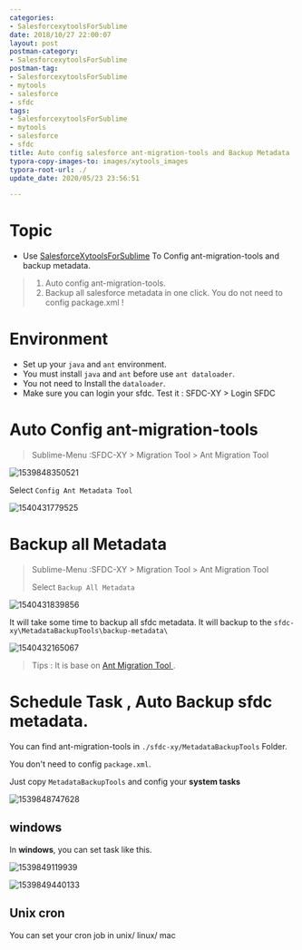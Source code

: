 ```yaml
---
categories:
- SalesforcexytoolsForSublime
date: 2018/10/27 22:00:07
layout: post
postman-category:
- SalesforcexytoolsForSublime
postman-tag:
- SalesforcexytoolsForSublime
- mytools
- salesforce
- sfdc
tags:
- SalesforcexytoolsForSublime
- mytools
- salesforce
- sfdc
title: Auto config salesforce ant-migration-tools and Backup Metadata
typora-copy-images-to: images/xytools_images
typora-root-url: ./
update_date: 2020/05/23 23:56:51

---
```


# Topic

- Use [SalesforceXytoolsForSublime](http://salesforcexytools.com/categories/SalesforcexytoolsForSublime/) To Config ant-migration-tools and backup metadata.

> 1. Auto config ant-migration-tools.
> 2. Backup all salesforce metadata in one click. You do not need to config package.xml !



# Environment

* Set up your `java` and `ant` environment.
* You must install `java` and `ant` before use `ant dataloader`.
* You not need to Install the `dataloader`.
* Make sure you can login your sfdc. Test it : SFDC-XY > Login SFDC

# Auto Config ant-migration-tools

>  Sublime-Menu :SFDC-XY > Migration Tool > Ant Migration Tool

![1539848350521](/blog/images/xytools_images/1539848350521.png)

Select `Config Ant Metadata Tool`

![1540431779525](/blog/images/xytools_images/1540431779525.png)



# Backup all Metadata

>  Sublime-Menu :SFDC-XY > Migration Tool > Ant Migration Tool
>
>  Select `Backup All Metadata`

![1540431839856](/blog/images/xytools_images/1540431839856.png)



It will take some time to backup all sfdc metadata. It will backup to the `sfdc-xy\MetadataBackupTools\backup-metadata\`

![1540432165067](/blog/images/xytools_images/1540432165067.png)



>  Tips : It is base on [Ant Migration Tool ](https://developer.salesforce.com/docs/atlas.en-us.216.0.daas.meta/daas/meta_development.htm).



# Schedule Task , Auto Backup sfdc metadata.

You can find ant-migration-tools in `./sfdc-xy/MetadataBackupTools` Folder.

You don't need to config `package.xml`.

Just copy `MetadataBackupTools` and config your **system tasks**

![1539848747628](/blog/images/xytools_images/1539848747628.png)



## windows

In **windows**, you can set task like this.

![1539849119939](/blog/images/xytools_images/1539849119939.png)

![1539849440133](/blog/images/xytools_images/1539849440133.png)



## Unix cron

You can set your cron job in unix/ linux/ mac